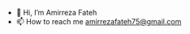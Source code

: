 - 👋 Hi, I’m Amirreza Fateh
- 📫 How to reach me amirrezafateh75@gmail.com

<!---
amirreza-fateh/amirreza-fateh is a ✨ special ✨ repository because its `README.md` (this file) appears on your GitHub profile.
You can click the Preview link to take a look at your changes.
--->
